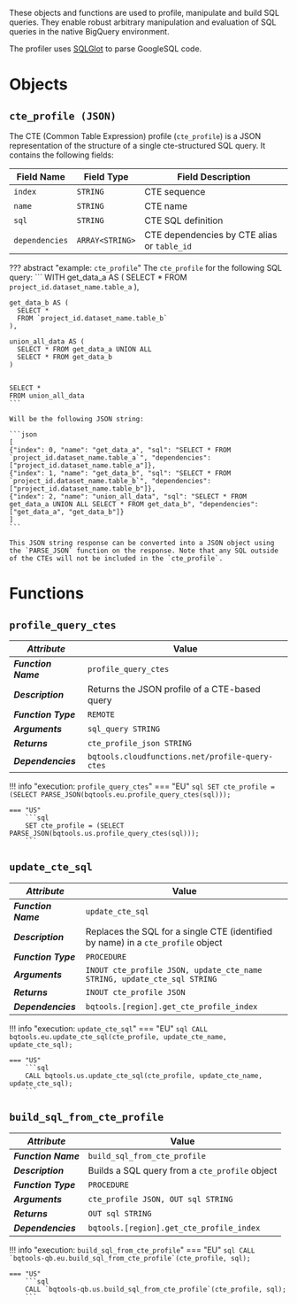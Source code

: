 These objects and functions are used to profile, manipulate and build SQL queries.  They enable robust arbitrary manipulation and evaluation of SQL queries in the native BigQuery environment.

The profiler uses [SQLGlot](https://sqlglot.com/) to parse GoogleSQL code.

# Objects
## **`cte_profile (JSON)`**
The CTE (Common Table Expression) profile (`cte_profile`) is a JSON representation of the structure of a single cte-structured SQL query.  It contains the following fields:

Field Name | Field Type | Field Description
--- | --- | ---
`index` | `STRING` | CTE sequence
`name`| `STRING` | CTE name
`sql` | `STRING` | CTE SQL definition
`dependencies` | `ARRAY<STRING>` | CTE dependencies by CTE alias or `table_id`

??? abstract "example: `cte_profile`"
    The `cte_profile` for the following SQL query:
    ```
    WITH
    get_data_a AS (
      SELECT * 
      FROM `project_id.dataset_name.table_a`
    ),

    get_data_b AS (
      SELECT * 
      FROM `project_id.dataset_name.table_b`
    ),

    union_all_data AS (
      SELECT * FROM get_data_a UNION ALL 
      SELECT * FROM get_data_b
    )


    SELECT * 
    FROM union_all_data
    ```

    Will be the following JSON string:
    
    ```json
    [
    {"index": 0, "name": "get_data_a", "sql": "SELECT * FROM `project_id.dataset_name.table_a`", "dependencies": ["project_id.dataset_name.table_a"]},
    {"index": 1, "name": "get_data_b", "sql": "SELECT * FROM `project_id.dataset_name.table_b`", "dependencies": ["project_id.dataset_name.table_b"]},
    {"index": 2, "name": "union_all_data", "sql": "SELECT * FROM get_data_a UNION ALL SELECT * FROM get_data_b", "dependencies": ["get_data_a", "get_data_b"]}
    ]
    ```

    This JSON string response can be converted into a JSON object using the `PARSE_JSON` function on the response. Note that any SQL outside of the CTEs will not be included in the `cte_profile`.

# Functions

## **`profile_query_ctes`**
_**Attribute**_ | Value
--- | ---
_**Function Name**_ | `profile_query_ctes`
_**Description**_ | Returns the JSON profile of a CTE-based query
_**Function Type**_ | `REMOTE`
_**Arguments**_ | `sql_query STRING`
_**Returns**_ | `cte_profile_json STRING`
_**Dependencies**_ | `bqtools.cloudfunctions.net/profile-query-ctes`

!!! info "execution: `profile_query_ctes`"
    === "EU"
        ```sql
        SET cte_profile = (SELECT PARSE_JSON(bqtools.eu.profile_query_ctes(sql)));
        ```

    === "US"
        ```sql
        SET cte_profile = (SELECT PARSE_JSON(bqtools.us.profile_query_ctes(sql)));
        ```

## **`update_cte_sql`**
_**Attribute**_ | Value
--- | ---
_**Function Name**_ | `update_cte_sql`
_**Description**_ | Replaces the SQL for a single CTE (identified by name) in a `cte_profile` object
_**Function Type**_ | `PROCEDURE`
_**Arguments**_ | `INOUT cte_profile JSON, update_cte_name STRING, update_cte_sql STRING`
_**Returns**_ | `INOUT cte_profile JSON`
_**Dependencies**_ | `bqtools.[region].get_cte_profile_index`

!!! info "execution: `update_cte_sql`"
    === "EU"
        ```sql
        CALL bqtools.eu.update_cte_sql(cte_profile, update_cte_name, update_cte_sql);
        ```

    === "US"
        ```sql
        CALL bqtools.us.update_cte_sql(cte_profile, update_cte_name, update_cte_sql);
        ```

## **`build_sql_from_cte_profile`**
_**Attribute**_ | Value
--- | ---
_**Function Name**_ | `build_sql_from_cte_profile`
_**Description**_ | Builds a SQL query from a `cte_profile` object
_**Function Type**_ | `PROCEDURE`
_**Arguments**_ | `cte_profile JSON, OUT sql STRING`
_**Returns**_ | `OUT sql STRING`
_**Dependencies**_ | `bqtools.[region].get_cte_profile_index`

!!! info "execution: `build_sql_from_cte_profile`"
    === "EU"
        ```sql
        CALL `bqtools-qb.eu.build_sql_from_cte_profile`(cte_profile, sql);
        ```

    === "US"
        ```sql
        CALL `bqtools-qb.us.build_sql_from_cte_profile`(cte_profile, sql);
        ```